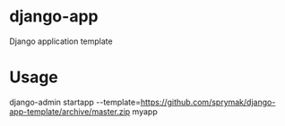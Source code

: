# django-app
Django application template

Usage
=====

django-admin startapp --template=https://github.com/sprymak/django-app-template/archive/master.zip myapp
